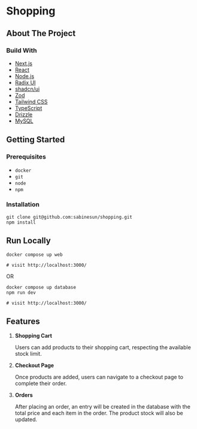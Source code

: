 
# Shopping

## About The Project


### Build With
- [Next.js](https://nextjs.org/)
- [React](https://react.dev/)
- [Node.js](https://nodejs.org/)
- [Radix UI](https://www.radix-ui.com/primitives)
- [shadcn/ui](https://ui.shadcn.com/)
- [Zod](https://zod.dev/)
- [Tailwind CSS](https://tailwindcss.com/)
- [TypeScript](https://www.typescriptlang.org/)
- [Drizzle](https://orm.drizzle.team/)
- [MySQL](https://www.mysql.com/fr/)

## Getting Started

### Prerequisites

- `docker`
- `git`
- `node`
- `npm`

### Installation

   ```shell
   git clone git@github.com:sabinesun/shopping.git
   npm install
   ```








## Run Locally

```shell
docker compose up web

# visit http://localhost:3000/

   ```
OR

```shell
docker compose up database
npm run dev

# visit http://localhost:3000/
   ```


## Features

1. **Shopping Cart**

   Users can add products to their shopping cart, respecting the available stock limit.

2. **Checkout Page**

   Once products are added, users can navigate to a checkout page to complete their order.

3. **Orders**

   After placing an order, an entry will be created in the database with the total price and each item in the order. The product stock will also be updated.
